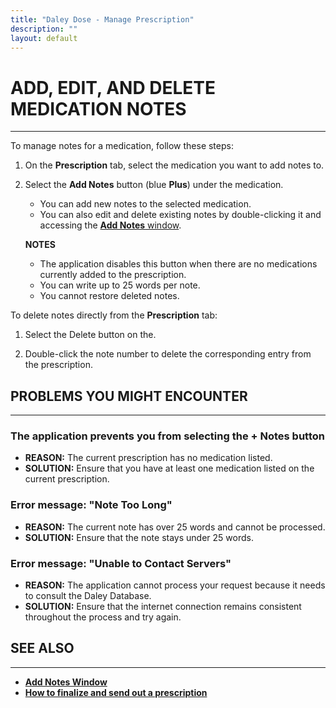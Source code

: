 ```yaml
---
title: "Daley Dose - Manage Prescription"
description: ""
layout: default
---
```


# **ADD, EDIT, AND DELETE MEDICATION NOTES**  
---

To manage notes for a medication, follow these steps:

1. On the **Prescription** tab, select the medication you want to add notes to.

2. Select the **Add Notes** button (blue **Plus**) under the medication.  
   - You can add new notes to the selected medication.  
   - You can also edit and delete existing notes by double-clicking it and accessing the [**Add Notes** window](/daleydose/window-add-notes).

   **NOTES**  
   - The application disables this button when there are no medications currently added to the prescription.  
   - You can write up to 25 words per note.  
   - You cannot restore deleted notes.

To delete notes directly from the **Prescription** tab:

1. Select the Delete button on the.

2. Double-click the note number to delete the corresponding entry from the prescription.


## **PROBLEMS YOU MIGHT ENCOUNTER**
---

### The application prevents you from selecting the **+ Notes** button  
- **REASON:** The current prescription has no medication listed.  
- **SOLUTION:** Ensure that you have at least one medication listed on the current prescription.

### Error message: **"Note Too Long"**  
- **REASON:** The current note has over 25 words and cannot be processed.  
- **SOLUTION:** Ensure that the note stays under 25 words.

### Error message: **"Unable to Contact Servers"**  
- **REASON:** The application cannot process your request because it needs to consult the Daley Database.  
- **SOLUTION:** Ensure that the internet connection remains consistent throughout the process and try again.


## **SEE ALSO**
---
- [**Add Notes Window**](/daleydose/window-add-notes)  
- [**How to finalize and send out a prescription**](/daleydose/prescription-finalize)
